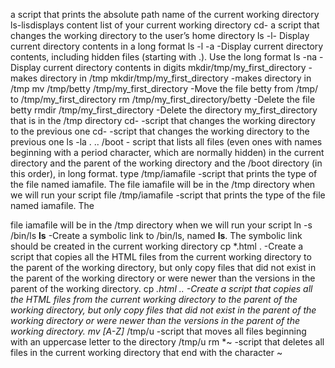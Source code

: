 a script that prints the absolute path name of the current working directory
ls-lisdisplays content list of your current working directory
cd-  a script that changes the working directory to the user’s home directory
ls -l- Display current directory contents in a long format
ls -l -a -Display current directory contents, including hidden files (starting with .). Use the long format
ls -na -Display current directory contents in digits
mkdir/tmp/my_first_directory -makes directory in /tmp
mkdir/tmp/my_first_directory -makes directory in /tmp
mv /tmp/betty /tmp/my_first_directory -Move the file betty from /tmp/ to /tmp/my_first_directory
rm /tmp/my_first_directory/betty -Delete the file betty
 rmdir /tmp/my_first_directory -Delete the directory my_first_directory that is in the /tmp directory
cd- -script that changes the working directory to the previous one
cd- -script that changes the working directory to the previous one
ls -la . .. /boot - script that lists all files (even ones with names beginning with a period character, which are normally hidden) in the current directory and the parent of the working directory and the /boot directory (in this order), in long format.
type /tmp/iamafile -script that prints the type of the file named iamafile. The file iamafile will be in the /tmp directory when we will run your script
file /tmp/iamafile -script that prints the type of the file named iamafile. The

 file iamafile will be in the /tmp directory when we will run your script
ln -s /bin/ls __ls__ -Create a symbolic link to /bin/ls, named __ls__. The symbolic link should be created in the current working directory
cp *.html . -Create a script that copies all the HTML files from the current working directory to the parent of the working directory, but only copy files that did not exist in the parent of the working directory or were newer than the versions in the parent of the working directory.
cp *.html .. -Create a script that copies all the HTML files from the current working directory to the parent of the working directory, but only copy files that did not exist in the parent of the working directory or were newer than the versions in the parent of the working directory.
mv [A-Z]* /tmp/u -script that moves all files beginning with an uppercase letter to the directory /tmp/u
rm *~ -script that deletes all files in the current working directory that end with the character ~
